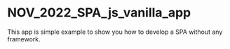 # NOV_2022_SPA_js_vanilla_app
This app is simple example to show you how to develop a SPA without any framework.
